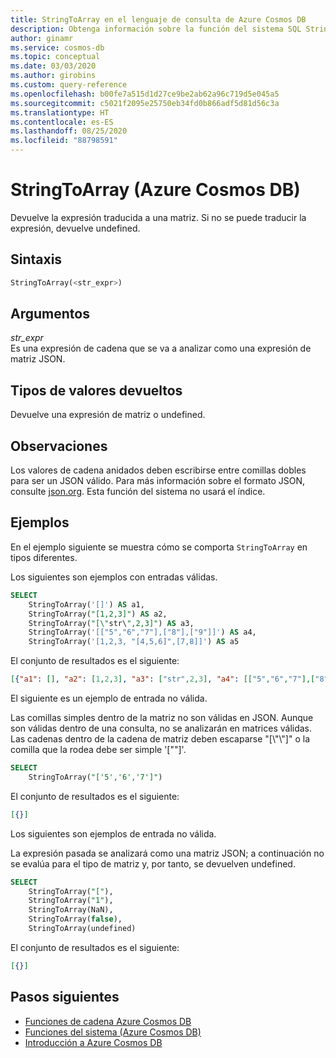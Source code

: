 ```yaml
---
title: StringToArray en el lenguaje de consulta de Azure Cosmos DB
description: Obtenga información sobre la función del sistema SQL StringToArray en Azure Cosmos DB.
author: ginamr
ms.service: cosmos-db
ms.topic: conceptual
ms.date: 03/03/2020
ms.author: girobins
ms.custom: query-reference
ms.openlocfilehash: b00fe7a515d1d27ce9be2ab62a96c719d5e045a5
ms.sourcegitcommit: c5021f2095e25750eb34fd0b866adf5d81d56c3a
ms.translationtype: HT
ms.contentlocale: es-ES
ms.lasthandoff: 08/25/2020
ms.locfileid: "88798591"
---
```

# <a name="stringtoarray-azure-cosmos-db"></a>StringToArray (Azure Cosmos DB)
 Devuelve la expresión traducida a una matriz. Si no se puede traducir la expresión, devuelve undefined.  
  
## <a name="syntax"></a>Sintaxis
  
```sql  
StringToArray(<str_expr>)  
```  
  
## <a name="arguments"></a>Argumentos
  
*str_expr*  
   Es una expresión de cadena que se va a analizar como una expresión de matriz JSON. 
  
## <a name="return-types"></a>Tipos de valores devueltos
  
  Devuelve una expresión de matriz o undefined. 
  
## <a name="remarks"></a>Observaciones
  Los valores de cadena anidados deben escribirse entre comillas dobles para ser un JSON válido. Para más información sobre el formato JSON, consulte [json.org](https://json.org/). Esta función del sistema no usará el índice.
  
## <a name="examples"></a>Ejemplos
  
  En el ejemplo siguiente se muestra cómo se comporta `StringToArray` en tipos diferentes. 
  
 Los siguientes son ejemplos con entradas válidas.

```sql
SELECT 
    StringToArray('[]') AS a1, 
    StringToArray("[1,2,3]") AS a2,
    StringToArray("[\"str\",2,3]") AS a3,
    StringToArray('[["5","6","7"],["8"],["9"]]') AS a4,
    StringToArray('[1,2,3, "[4,5,6]",[7,8]]') AS a5
```

El conjunto de resultados es el siguiente:

```json
[{"a1": [], "a2": [1,2,3], "a3": ["str",2,3], "a4": [["5","6","7"],["8"],["9"]], "a5": [1,2,3,"[4,5,6]",[7,8]]}]
```

El siguiente es un ejemplo de entrada no válida. 
   
 Las comillas simples dentro de la matriz no son válidas en JSON.
Aunque son válidas dentro de una consulta, no se analizarán en matrices válidas. Las cadenas dentro de la cadena de matriz deben escaparse "[\\"\\"]" o la comilla que la rodea debe ser simple '[""]'.

```sql
SELECT
    StringToArray("['5','6','7']")
```

El conjunto de resultados es el siguiente:

```json
[{}]
```

Los siguientes son ejemplos de entrada no válida.
   
 La expresión pasada se analizará como una matriz JSON; a continuación no se evalúa para el tipo de matriz y, por tanto, se devuelven undefined.
   
```sql
SELECT
    StringToArray("["),
    StringToArray("1"),
    StringToArray(NaN),
    StringToArray(false),
    StringToArray(undefined)
```

El conjunto de resultados es el siguiente:

```json
[{}]
```

## <a name="next-steps"></a>Pasos siguientes

- [Funciones de cadena Azure Cosmos DB](sql-query-string-functions.md)
- [Funciones del sistema (Azure Cosmos DB)](sql-query-system-functions.md)
- [Introducción a Azure Cosmos DB](introduction.md)
